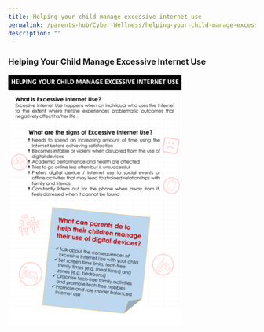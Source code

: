 ```yaml
---
title: Helping your child manage excessive internet use
permalink: /parents-hub/Cyber-Wellness/helping-your-child-manage-excessive-internet-use/
description: ""
---
```

### Helping Your Child Manage Excessive Internet Use

<img src="/images/cw4.png" style="width:70%">